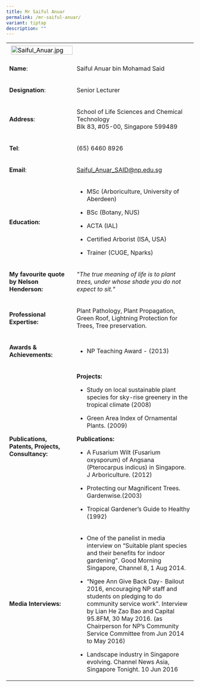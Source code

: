 ```yaml
---
title: Mr Saiful Anuar
permalink: /mr-saiful-anuar/
variant: tiptap
description: ""
---
```

<table>
<tbody>
<tr>
<td rowspan="1" colspan="1">
<div class="isomer-image-wrapper">
<img style="caret-color: rgb(0, 0, 0); color: rgb(0, 0, 0); font-style: normal; font-variant-caps: normal; font-weight: 400; letter-spacing: normal; orphans: auto; text-align: start; text-indent: 0px; text-transform: none; white-space: normal; widows: auto; word-spacing: 0px; -webkit-text-stroke-width: 0px; text-decoration: none; margin: 5px;" height="auto" width="100%" alt="Saiful_Anuar.jpg" src="https://graduation.np.edu.sg/staffdirectory/lsct/PublishingImages/Saiful_Anuar.jpg">
</div>
</td>
<td rowspan="1" colspan="1">
<p></p>
</td>
</tr>
<tr>
<td rowspan="1" colspan="1">
<p><strong>Name</strong>:&nbsp;&nbsp;&nbsp;&nbsp;&nbsp;&nbsp;&nbsp;&nbsp;&nbsp;&nbsp;&nbsp;&nbsp;&nbsp;&nbsp;&nbsp;&nbsp;&nbsp;&nbsp;&nbsp;&nbsp;&nbsp;&nbsp;&nbsp;&nbsp;&nbsp;</p>
</td>
<td rowspan="1" colspan="1">
<p>​Saiful Anuar bin Mohamad Said</p>
</td>
</tr>
<tr>
<td rowspan="1" colspan="1">
<p>​<strong>Designation</strong>:</p>
</td>
<td rowspan="1" colspan="1">
<p>​Senior Lecturer</p>
</td>
</tr>
<tr>
<td rowspan="1" colspan="1">
<p><strong>Address</strong>: ​</p>
</td>
<td rowspan="1" colspan="1">
<p>School of Life Sciences and Chemical Technology
<br>Blk 83, #05-00, Singapore 599489​</p>
</td>
</tr>
<tr>
<td rowspan="1" colspan="1">
<p><strong>Tel</strong>: &nbsp;&nbsp;&nbsp; ​</p>
</td>
<td rowspan="1" colspan="1">
<p>(65) 6460 8926​</p>
</td>
</tr>
<tr>
<td rowspan="1" colspan="1">
<p><strong>Email</strong>: ​</p>
</td>
<td rowspan="1" colspan="1">
<p><a href="mailto:Saiful_Anuar_SAID@np.edu.sg" rel="noopener noreferrer nofollow" target="_blank">Saiful_Anuar_SAID@np.edu.sg</a>
</p>
</td>
</tr>
<tr>
<td rowspan="1" colspan="1">
<p><strong>Education:</strong>
</p>
</td>
<td rowspan="1" colspan="1">
<ul data-tight="true" class="tight">
<li>
<p>​MSc (Arboriculture, University of Aberdeen)</p>
</li>
<li>
<p>BSc (Botany, NUS)</p>
</li>
<li>
<p>​ACTA (IAL)</p>
</li>
<li>
<p>Certified Arborist (ISA, USA)</p>
</li>
<li>
<p>Trainer (CUGE, Nparks)</p>
</li>
</ul>
</td>
</tr>
<tr>
<td rowspan="1" colspan="1">
<p><strong>My favourite quote by Nelson Henderson:</strong>
</p>
</td>
<td rowspan="1" colspan="1">
<p><em>"The true meaning of life is to plant trees, under whose shade you do not expect to sit."</em>
</p>
</td>
</tr>
<tr>
<td rowspan="1" colspan="1">
<p><strong>Professional Expertise​:</strong>
</p>
</td>
<td rowspan="1" colspan="1">
<p>Plant Pathology, Plant Propagation, Green Roof, Lightning Protection for
Trees, Tree preservation.</p>
</td>
</tr>
<tr>
<td rowspan="1" colspan="1">
<p><strong>Awards &amp; Achievements​:</strong>
</p>
</td>
<td rowspan="1" colspan="1">
<ul data-tight="true" class="tight">
<li>
<p>​NP Teaching Award - (2013)</p>
</li>
</ul>
</td>
</tr>
<tr>
<td rowspan="1" colspan="1">
<p><strong>Publications, Patents, Projects, Consultancy:</strong>
</p>
</td>
<td rowspan="1" colspan="1">
<p><strong>Projects:</strong>
</p>
<ul data-tight="true" class="tight">
<li>
<p>Study on local sustainable plant species for sky-rise greenery in the
tropical climate (2008)</p>
</li>
<li>
<p>Green Area Index of Ornamental Plants. (2009)</p>
</li>
</ul>
<p><strong>Publications:</strong>
</p>
<ul data-tight="true" class="tight">
<li>
<p>A Fusarium Wilt (Fusarium oxysporum) of Angsana (Pterocarpus indicus)
in Singapore. J Arboriculture. (2012)</p>
</li>
<li>
<p>Protecting our Magnificent Trees. Gardenwise.(2003)​</p>
</li>
<li>
<p>Tropical Gardener’s Guide to Healthy (1992)</p>
</li>
</ul>
</td>
</tr>
<tr>
<td rowspan="1" colspan="1">
<p><strong>Media Interviews:</strong>
</p>
</td>
<td rowspan="1" colspan="1">
<ul data-tight="true" class="tight">
<li>
<p>One of the panelist in media interview on “Suitable plant species and
their benefits for indoor gardening”. Good Morning Singapore, Channel 8,
1 Aug 2014.</p>
</li>
<li>
<p>“Ngee Ann Give Back Day- Bailout 2016, encouraging NP staff and students
on pledging to do community service work”. Interview by Lian He Zao Bao
and Capital 95.8FM, 30 May 2016. (as Chairperson for NP’s Community Service
Committee from Jun 2014 to May 2016)</p>
</li>
<li>
<p>Landscape industry in Singapore evolving. Channel News Asia, Singapore
Tonight. 10 Jun 2016</p>
</li>
</ul>
</td>
</tr>
</tbody>
</table>
<p></p>